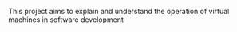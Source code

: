 This project aims to explain and understand the operation of virtual machines in software development
